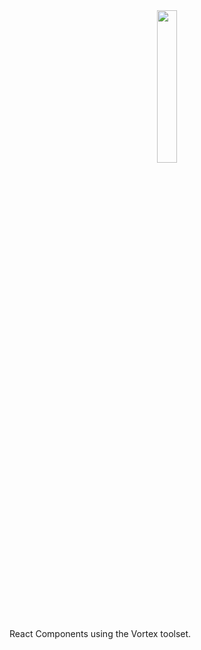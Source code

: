 <div align="center" >
<img width="25%" src="https://gitlab.com/FlexProject/vortex-components/raw/master/.assets/vortex-components.png">
</div>

React Components using the Vortex toolset.